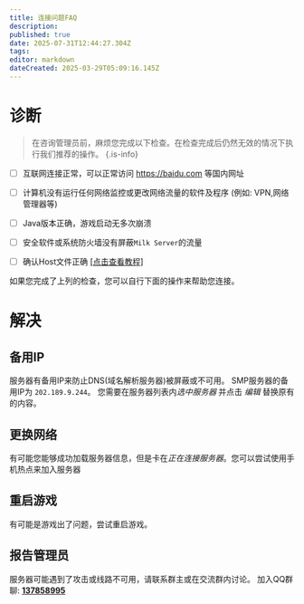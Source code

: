 ```yaml
---
title: 连接问题FAQ
description: 
published: true
date: 2025-07-31T12:44:27.304Z
tags: 
editor: markdown
dateCreated: 2025-03-29T05:09:16.145Z
---
```


# 诊断
> 在咨询管理员前，麻烦您完成以下检查。在检查完成后仍然无效的情况下执行我们推荐的操作。
{.is-info}

- [ ] 互联网连接正常，可以正常访问 https://baidu.com 等国内网址
- [ ] 计算机没有运行任何网络监控或更改网络流量的软件及程序 (例如: VPN,网络管理器等)
- [ ] Java版本正确，游戏启动无多次崩溃
- [ ] 安全软件或系统防火墙没有屏蔽`Milk Server`的流量
- [ ] 确认Host文件正确 [[点击查看教程]](https://www.cnblogs.com/luchaoshuai/p/18240587)


如果您完成了上列的检查，您可以自行下面的操作来帮助您连接。
# 解决
## 备用IP
服务器有备用IP来防止DNS(域名解析服务器)被屏蔽或不可用。
SMP服务器的备用IP为 `202.189.9.244`。 
您需要在服务器列表内*选中服务器* 并点击 *编辑* 替换原有的内容。

## 更换网络
有可能您能够成功加载服务器信息，但是卡在*正在连接服务器*。您可以尝试使用手机热点来加入服务器

## 重启游戏
有可能是游戏出了问题，尝试重启游戏。

## 报告管理员
服务器可能遇到了攻击或线路不可用，请联系群主或在交流群内讨论。
加入QQ群聊: **[137858995](https://qm.qq.com/q/33NkLKgldK)**
